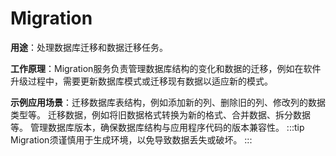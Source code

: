 # Migration
**用途**：处理数据库迁移和数据迁移任务。

**工作原理**：Migration服务负责管理数据库结构的变化和数据的迁移，例如在软件升级过程中，需要更新数据库模式或迁移现有数据以适应新的模式。

**示例应用场景**：迁移数据库表结构，例如添加新的列、删除旧的列、修改列的数据类型等。
迁移数据，例如将旧数据格式转换为新的格式、合并数据、拆分数据等。
管理数据库版本，确保数据库结构与应用程序代码的版本兼容性。
:::tip
Migration须谨慎用于生成环境，以免导致数据丢失或破坏。
:::